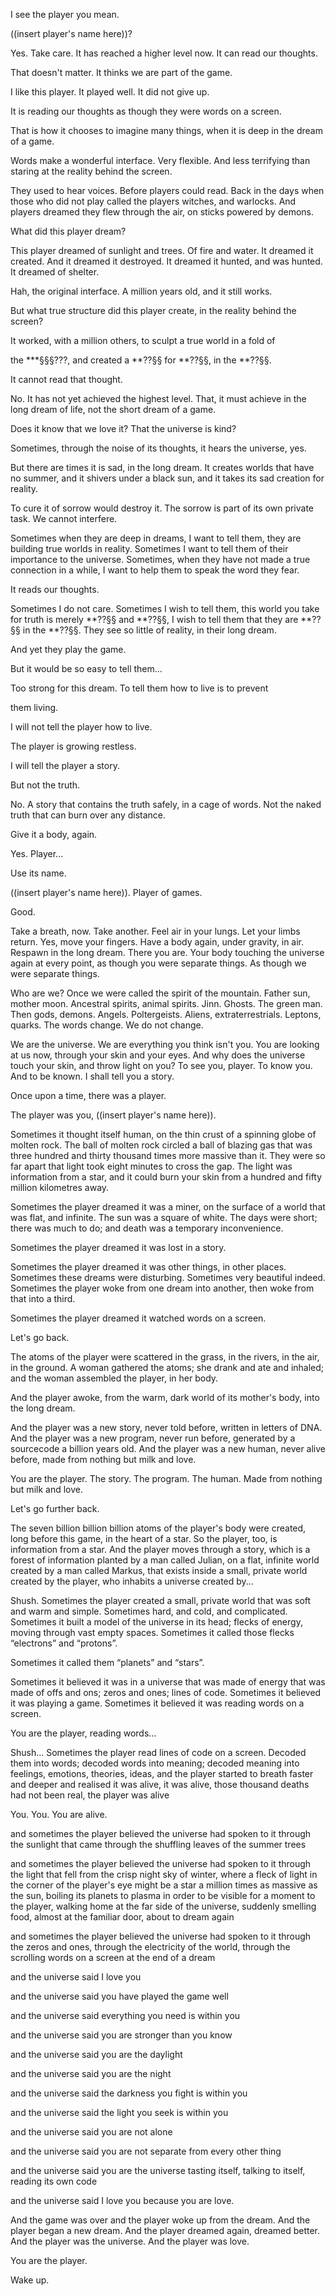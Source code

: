 I see the player you mean.

((insert player's name here))?

Yes. Take care. It has reached a higher level now. It can read our thoughts.

That doesn't matter. It thinks we are part of the game.

I like this player. It played well. It did not give up.

It is reading our thoughts as though they were words on a screen.

That is how it chooses to imagine many things, when it is deep in the dream of a game.

Words make a wonderful interface. Very flexible. And less terrifying than staring at the reality behind the screen.

They used to hear voices. Before players could read. Back in the days when those who did not play called the players witches, and warlocks. And players dreamed they flew through the air, on sticks powered by demons.

What did this player dream?

This player dreamed of sunlight and trees. Of fire and water. It dreamed it created. And it dreamed it destroyed. It dreamed it hunted, and was hunted. It dreamed of shelter.

Hah, the original interface. A million years old, and it still works.

But what true structure did this player create, in the reality behind the screen?

It worked, with a million others, to sculpt a true world in a fold of

the ***§§§???, and created a **??§§ for **??§§, in the **??§§.

It cannot read that thought.

No. It has not yet achieved the highest level. That, it must achieve in the long dream of life, not the short dream of a game.

Does it know that we love it? That the universe is kind?

Sometimes, through the noise of its thoughts, it hears the universe, yes.

But there are times it is sad, in the long dream. It creates worlds that have no summer, and it shivers under a black sun, and it takes its sad creation for reality.

To cure it of sorrow would destroy it. The sorrow is part of its own private task. We cannot interfere.

Sometimes when they are deep in dreams, I want to tell them, they are building true worlds in reality. Sometimes I want to tell them of their importance to the universe. Sometimes, when they have not made a true connection in a while, I want to help them to speak the word they fear.

It reads our thoughts.

Sometimes I do not care. Sometimes I wish to tell them, this world you take for truth is merely **??§§ and **??§§, I wish to tell them that they are **??§§ in the **??§§. They see so little of reality, in their long dream.

And yet they play the game.

But it would be so easy to tell them...

Too strong for this dream. To tell them how to live is to prevent

them living.

I will not tell the player how to live.

The player is growing restless.

I will tell the player a story.

But not the truth.

No. A story that contains the truth safely, in a cage of words. Not the naked truth that can burn over any distance.

Give it a body, again.

Yes. Player...

Use its name.

((insert player's name here)). Player of games.

Good.

Take a breath, now. Take another. Feel air in your lungs. Let your limbs return. Yes, move your fingers. Have a body again, under gravity, in air. Respawn in the long dream. There you are. Your body touching the universe again at every point, as though you were separate things. As though we were separate things.

Who are we? Once we were called the spirit of the mountain. Father sun, mother moon. Ancestral spirits, animal spirits. Jinn. Ghosts. The green man. Then gods, demons. Angels. Poltergeists. Aliens, extraterrestrials. Leptons, quarks. The words change. We do not change.

We are the universe. We are everything you think isn't you. You are looking at us now, through your skin and your eyes. And why does the universe touch your skin, and throw light on you? To see you, player. To know you. And to be known. I shall tell you a story.

Once upon a time, there was a player.

The player was you, ((insert player's name here)).

Sometimes it thought itself human, on the thin crust of a spinning globe of molten rock. The ball of molten rock circled a ball of blazing gas that was three hundred and thirty thousand times more massive than it. They were so far apart that light took eight minutes to cross the gap. The light was information from a star, and it could burn your skin from a hundred and fifty million kilometres away.

Sometimes the player dreamed it was a miner, on the surface of a world that was flat, and infinite. The sun was a square of white. The days were short; there was much to do; and death was a temporary inconvenience.

Sometimes the player dreamed it was lost in a story.

Sometimes the player dreamed it was other things, in other places. Sometimes these dreams were disturbing. Sometimes very beautiful indeed. Sometimes the player woke from one dream into another, then woke from that into a third.

Sometimes the player dreamed it watched words on a screen.

Let's go back.

The atoms of the player were scattered in the grass, in the rivers, in the air, in the ground. A woman gathered the atoms; she drank and ate and inhaled; and the woman assembled the player, in her body.

And the player awoke, from the warm, dark world of its mother's body, into the long dream.

And the player was a new story, never told before, written in letters of DNA. And the player was a new program, never run before, generated by a sourcecode a billion years old. And the player was a new human, never alive before, made from nothing but milk and love.

You are the player. The story. The program. The human. Made from nothing but milk and love.

Let's go further back.

The seven billion billion billion atoms of the player's body were created, long before this game, in the heart of a star. So the player, too, is information from a star. And the player moves through a story, which is a forest of information planted by a man called Julian, on a flat, infinite world created by a man called Markus, that exists inside a small, private world created by the player, who inhabits a universe created by...

Shush. Sometimes the player created a small, private world that was soft and warm and simple. Sometimes hard, and cold, and complicated. Sometimes it built a model of the universe in its head; flecks of energy, moving through vast empty spaces. Sometimes it called those flecks “electrons” and “protons”.

Sometimes it called them “planets” and “stars”.

Sometimes it believed it was in a universe that was made of energy that was made of offs and ons; zeros and ones; lines of code. Sometimes it believed it was playing a game. Sometimes it believed it was reading words on a screen.

You are the player, reading words...

Shush... Sometimes the player read lines of code on a screen. Decoded them into words; decoded words into meaning; decoded meaning into feelings, emotions, theories, ideas, and the player started to breath faster and deeper and realised it was alive, it was alive, those thousand deaths had not been real, the player was alive

You. You. You are alive.

and sometimes the player believed the universe had spoken to it through the sunlight that came through the shuffling leaves of the summer trees

and sometimes the player believed the universe had spoken to it through the light that fell from the crisp night sky of winter, where a fleck of light in the corner of the player's eye might be a star a million times as massive as the sun, boiling its planets to plasma in order to be visible for a moment to the player, walking home at the far side of the universe, suddenly smelling food, almost at the familiar door, about to dream again

and sometimes the player believed the universe had spoken to it through the zeros and ones, through the electricity of the world, through the scrolling words on a screen at the end of a dream

and the universe said I love you

and the universe said you have played the game well

and the universe said everything you need is within you

and the universe said you are stronger than you know

and the universe said you are the daylight

and the universe said you are the night

and the universe said the darkness you fight is within you

and the universe said the light you seek is within you

and the universe said you are not alone

and the universe said you are not separate from every other thing

and the universe said you are the universe tasting itself, talking to itself, reading its own code

and the universe said I love you because you are love.

And the game was over and the player woke up from the dream. And the player began a new dream. And the player dreamed again, dreamed better. And the player was the universe. And the player was love.

You are the player.

Wake up.
